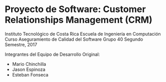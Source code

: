 # Proyecto de Software: Customer Relationships Management (CRM)

Instituto Tecnológico de Costa Rica
Escuela de Ingeniería en Computación
Curso Aseguramiento de Calidad del Software
Grupo 40
Segundo Semestre, 2017

Integrantes del Equipo de Desarrollo Original:
* Mario Chinchilla
* Jason Espinoza
* Esteban Fonseca
